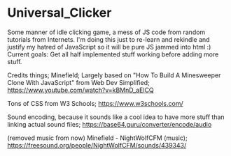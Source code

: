 # Universal_Clicker

Some manner of idle clicking game, a mess of JS code from random tutorials from Internets. I'm doing this just to re-learn and rekindle and justify my hatred of JavaScript so it will be pure JS jammed into html :)
Current goals:
Get all half implemented stuff working before adding more stuff.


Credits things;
Minefield; Largely based on "How To Build A Minesweeper Clone With JavaScript" from Web Dev Simplified; https://www.youtube.com/watch?v=kBMnD_aElCQ

Tons of CSS from W3 Schools; https://www.w3schools.com/

Sound encoding, because it sounds like a cool idea to have more stuff than linking actual sound files; https://base64.guru/converter/encode/audio


(removed music from now)
Minefield - NightWolfCFM (music); https://freesound.org/people/NightWolfCFM/sounds/439343/
